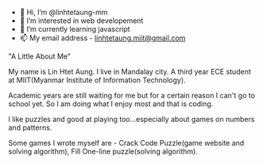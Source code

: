 - 👋 Hi, I’m @linhtetaung-mm
- 👀 I’m interested in web developement
- 🌱 I’m currently learning javascript
- 📫 My email address - linhtetaung.miit@gmail.com

"A Little About Me"

My name is Lin Htet Aung. I live in Mandalay city. A third year ECE student at MIIT(Myanmar Institute of Information Technology).

Academic years are still waiting for me but for a certain reason I can't go to school yet. So I am doing what I enjoy most and that is coding.

I like puzzles and good at playing too...especially about games on numbers and patterns.

Some games I wrote myself are - Crack Code Puzzle(game website and solving algorithm), Fill One-line puzzle(solving algorithm).

<!---
linhtetaung-mm/linhtetaung-mm is a ✨ special ✨ repository because its `README.md` (this file) appears on your GitHub profile.
You can click the Preview link to take a look at your changes.
--->
